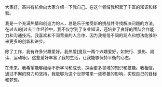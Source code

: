 大家好，高兴有机会向大家介绍一下我自己。在这个领域我积累了丰富的知识和经验。

我是一个充满热情和创造力的人，总是乐于接受新的挑战并寻找解决问题的方法。在过去的[过去工作经验中，我不仅学到了专业知识，还培养了良好的团队合作能力和沟通技巧。我喜欢和不同背景的人合作，因为我相信不同的观点和想法能够带来更多的创新和进步。

除了工作，我有许多兴趣爱好。我热爱[提及一两个兴趣爱好，如旅行、摄影、阅读、运动等]，这些爱好丰富了我的生活，让我能够保持平衡的心态。

在未来，我希望能够继续不断学习和成长，探索更多领域的知识和技能。我相信，通过不懈的努力和坚持，我能够为这个世界带来一些积极的影响，实现自己的目标和梦想。
